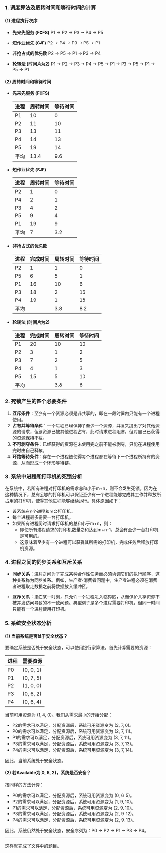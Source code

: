 ### 1. 调度算法及周转时间和等待时间的计算

#### (1) 进程执行次序

- **先来先服务 (FCFS)**
  P1 -> P2 -> P3 -> P4 -> P5

- **短作业优先 (SJF)**
  P2 -> P4 -> P3 -> P5 -> P1

- **非抢占式的优先数**
  P2 -> P5 -> P1 -> P3 -> P4

- **轮转法 (时间片为2)**
  P1 -> P2 -> P3 -> P4 -> P5 -> P1 -> P3 -> P5 -> P1 -> P5 -> P1

#### (2) 周转时间和等待时间

- **先来先服务 (FCFS)**

  | 进程 |周转时间 | 等待时间 |
  |------|----------|----------|
  | P1   |10       | 0        |
  | P2   |11       | 10       |
  | P3   |13       | 11       |
  | P4   |14       | 13       |
  | P5   |19       | 14       |
  | 平均 |13.4     | 9.6      |

- **短作业优先 (SJF)**

  | 进程 | 周转时间  | 等待时间 |
  |------|----------|----------|
  | P2   | 1        | 0        |
  | P4   | 2        | 1        |
  | P3   | 4        | 2        |
  | P5   | 9        | 4        |
  | P1   | 19       | 9        |
  | 平均 |  7       | 3.2      |

- **非抢占式的优先数**

  | 进程 | 完成时间 | 周转时间 | 等待时间 |
  |------|----------|----------|----------|
  | P2   | 1        | 1        | 0        |
  | P5   | 6        | 5        | 1        |
  | P1   | 16       | 10       | 6        |
  | P3   | 18       | 2        | 16       |
  | P4   | 19       | 1        | 18       |
  | 平均 |          | 3.8      | 8.2      |

- **轮转法 (时间片为2)**

  | 进程 | 完成时间 | 周转时间 | 等待时间 |
  |------|----------|----------|----------|
  | P1   | 20       | 10       | 10       |
  | P2   | 3        | 1        | 2        |
  | P3   | 7        | 2        | 5        |
  | P4   | 4        | 1        | 3        |
  | P5   | 15       | 5        | 10       |
  | 平均 |          | 3.8      | 6        |

### 2. 死锁产生的四个必要条件

1. **互斥条件**：至少有一个资源必须是非共享的，即在一段时间内只能有一个进程使用。
2. **占有并等待条件**：一个进程已经保持了至少一个资源，并且又提出了对其他资源的请求，但该资源已被其他进程占有，此时请求进程阻塞，但对自己已获得的资源保持不放。
3. **不可剥夺条件**：已经获得的资源在未使用完之前不能被剥夺，只能在进程使用完时由自己释放。
4. **环路等待条件**：存在一个进程链使得每个进程都在等待下一个进程所持有的资源，从而形成一个环形等待链。

### 3. 系统中进程和打印机的死锁分析

在系统中，若所有进程对打印机的需求总和小于m+n，则不会发生死锁。因为在这种情况下，总有足够的打印机可以保证至少有一个进程能够完成其工作并释放所占用的打印机，使得其他进程能够继续运行。具体原因如下：

- 设系统有n个进程和m台打印机。
- 每个进程最多需要一台打印机。
- 如果所有进程同时请求打印机的总和小于m+n，则：
  - 即使所有进程请求的打印机数量之和达到m+n-1，总会有至少一台打印机是可用的。
  - 这意味着至少有一个进程可以获得其所需的打印机，完成任务后释放打印机资源。

### 4. 进程之间的同步关系和互斥关系

- **同步关系**：进程之间为了完成某种合作性任务而必须协调它们的执行顺序，这种关系称为同步关系。例如，生产者-消费者问题中，生产者进程必须在消费者进程取走数据之前将数据放入缓冲区。
  
- **互斥关系**：指在某一时刻，只允许一个进程进入临界区，从而保护共享资源不被并发访问导致的不一致问题。典型例子是多个进程需要打印机，但同一时间只能有一个进程使用打印机。

### 5. 系统安全状态分析

#### (1) 当前系统是否处于安全状态？

要确定系统是否处于安全状态，可以使用银行家算法。首先计算需要的资源：

| 进程 | 需要资源 |
|------|----------|
| P0   | (0, 0, 1) |
| P1   | (0, 7, 5) |
| P2   | (1, 0, 0) |
| P3   | (0, 6, 2) |
| P4   | (0, 6, 4) |

当前可用资源为 (1, 4, 0)。我们从需求最小的开始分配：

- P2的需求可以满足，分配资源后，系统可用资源变为 (2, 7, 8)。
- P0的需求可以满足，分配资源后，系统可用资源变为 (2, 7, 11)。
- P1的需求可以满足，分配资源后，系统可用资源变为 (3, 7, 11)。
- P3的需求可以满足，分配资源后，系统可用资源变为 (3, 7, 13)。
- P4的需求可以满足，分配资源后，系统可用资源变为 (3, 7, 14)。

因此，当前系统处于安全状态。

#### (2) 若Available为(0, 6, 2)，系统是否安全？

按同样的方法计算：

- P0的需求可以满足，分配资源后，系统可用资源变为 (0, 6, 5)。
- P2的需求可以满足，分配资源后，系统可用资源变为 (1, 9, 10)。
- P1的需求可以满足，分配资源后，系统可用资源变为 (2, 9, 10)。
- P3的需求可以满足，分配资源后，系统可用资源变为 (2, 9, 12)。
- P4的需求可以满足，分配资源后，系统可用资源变为 (2, 9, 13)。

因此，系统仍然处于安全状态，安全序列为：P0 -> P2 -> P1 -> P3 -> P4。

---

这样就完成了文件中的题目。